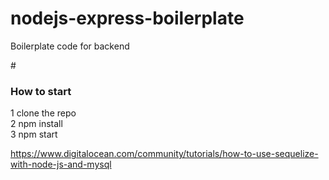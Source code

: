 # nodejs-express-boilerplate
Boilerplate code for backend

#<h3>How to start</h3>
1 clone the repo <br/>
2 npm install <br/>
3 npm start

https://www.digitalocean.com/community/tutorials/how-to-use-sequelize-with-node-js-and-mysql
